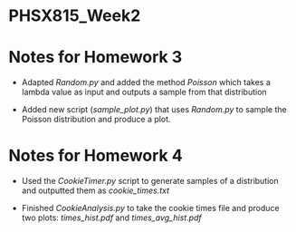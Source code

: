 # PHSX815_Week2

# Notes for Homework 3

* Adapted *Random.py* and added the method *Poisson* which takes a lambda value as input and outputs a sample from that distribution

* Added new script (*sample_plot.py*) that uses *Random.py* to sample the Poisson distribution and produce a plot.

# Notes for Homework 4

* Used the *CookieTimer.py* script to generate samples of a distribution and outputted them as *cookie_times.txt* 

* Finished *CookieAnalysis.py* to take the cookie times file and produce two plots: *times_hist.pdf* and *times_avg_hist.pdf*
